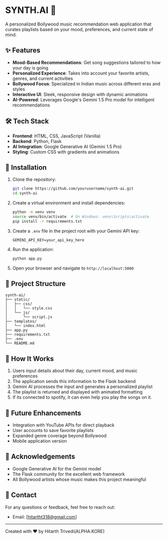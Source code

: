 # SYNTH.AI 🎵

A personalized Bollywood music recommendation web application that curates playlists based on your mood, preferences, and current state of mind.



## ✨ Features

- **Mood-Based Recommendations**: Get song suggestions tailored to how your day is going
- **Personalized Experience**: Takes into account your favorite artists, genres, and current activities
- **Bollywood Focus**: Specialized in Indian music across different eras and styles
- **Interactive UI**: Sleek, responsive design with dynamic animations
- **AI-Powered**: Leverages Google's Gemini 1.5 Pro model for intelligent recommendations

## 🛠️ Tech Stack

- **Frontend**: HTML, CSS, JavaScript (Vanilla)
- **Backend**: Python, Flask
- **AI Integration**: Google Generative AI (Gemini 1.5 Pro)
- **Styling**: Custom CSS with gradients and animations

## 🚀 Installation

1. Clone the repository:
   ```bash
   git clone https://github.com/yourusername/synth-ai.git
   cd synth-ai
   ```

2. Create a virtual environment and install dependencies:
   ```bash
   python -m venv venv
   source venv/bin/activate  # On Windows: venv\Scripts\activate
   pip install -r requirements.txt
   ```

3. Create a `.env` file in the project root with your Gemini API key:
   ```
   GEMINI_API_KEY=your_api_key_here
   ```

4. Run the application:
   ```bash
   python app.py
   ```

5. Open your browser and navigate to `http://localhost:5000`

## 📁 Project Structure

```
synth-ai/
├── static/
│   ├── css/
│   │   └── style.css
│   └── js/
│       └── script.js
├── templates/
│   └── index.html
├── app.py
├── requirements.txt
├── .env
└── README.md
```



## 📝 How It Works

1. Users input details about their day, current mood, and music preferences
2. The application sends this information to the Flask backend
3. Gemini AI processes the input and generates a personalized playlist
4. The playlist is returned and displayed with animated formatting
5. If its connected to spotify, it can even help you play the songs on it.

## 🔮 Future Enhancements

- Integration with YouTube APIs for direct playback
- User accounts to save favorite playlists
- Expanded genre coverage beyond Bollywood
- Mobile application version



## 🙏 Acknowledgements

- Google Generative AI for the Gemini model
- The Flask community for the excellent web framework
- All Bollywood artists whose music makes this project meaningful

## 📧 Contact

For any questions or feedback, feel free to reach out:
- Email: [hitartht318@gmail.com]


---

Created with ❤️ by Hitarth Trivedi(ALPHA.KORE)
